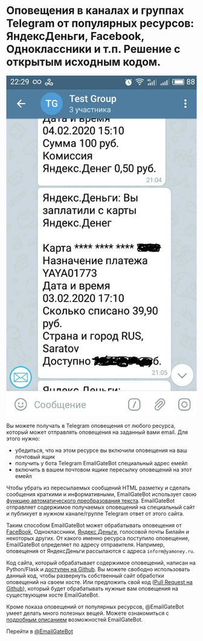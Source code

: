 # Оповещения в каналах и группах Telegram от популярных ресурсов: ЯндексДеньги, Facebook, Одноклассники и т.п. Решение с открытым исходным кодом.

![Оповещения ЯндексДенег](img/ym.PNG)

Вы можете получать в Telegram оповещения от любого ресурса, который может отправлять оповещения на заданный вами email. Для этого нужно:

- убедиться, что на этом ресурсе вы включили оповещения на ваш почтовый ящик
- получить у бота Telegram EmailGateBot специальный адрес емейл
- включить в вашем почтовом ящике пересылку оповещений на этот емейл

Чтобы убрать из пересылаемых сообщений HTML разметку и сделать сообщения краткими и информативными,
EmailGateBot использует свою [функцию автоматического преобразования текста](text_conversion.md).
EmailGateBot отправляет содержимое получаемых оповещений на специальный сайт и публикует в нужном канале/группе Telegram ответ от этого сайта.

Таким способом EmailGateBot может обрабатывать оповещения от [FaceBook](fb/guide.md), Одноклассники, [Яндекс Деньги](ym/guide.md), голосовой почты Билайн и некоторых других.
От какого именно ресурса поступило оповещение, EmailGateBot определяет по адресу отправителя.
Например, оповещения от ЯндексДеньги рассылаются с адреса `inform@yamoney.ru`.

Код сайта, который обрабатывает содержимое оповещений, написан на Python/Flask и
[доступен на Github](https://github.com/vb64/telegram.email.notify/blob/master/README-ru.md).
Вы можете свободно использовать данный код, чтобы развернуть собственный сайт обработки оповещений на своем хосте.
Или предложить свой код ([Pull Request на Github](https://habr.com/ru/post/125999/)),
который будет обрабатывать нужные вам оповещения на существующем хосте EmailGateBot.

Кроме показа оповещений от популярных ресурсов, @EmailGateBot умеет делать много полезных вещей.
Можете ознакомиться с [подробным описанием](guide.md) возможностей EmailGateBot.

Перейти в [@EmailGateBot](http://t.me/EmailGateBot?start=utm_KDaxQG000_github-ru-transform)
